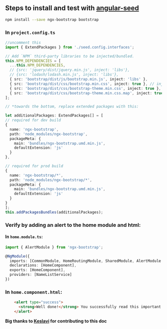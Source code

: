 ## Steps to install and test with [angular-seed](https://github.com/mgechev/angular-seed)

```bash
npm install --save ngx-bootstrap bootstrap
```

### In `project.config.ts`

```typescript
//uncomment this
import { ExtendPackages } from './seed.config.interfaces';

// Add `NPM` third-party libraries to be injected/bundled.
this.NPM_DEPENDENCIES = [
  ...this.NPM_DEPENDENCIES,
  // {src: 'jquery/dist/jquery.min.js', inject: 'libs'},
  // {src: 'lodash/lodash.min.js', inject: 'libs'},
  { src: 'bootstrap/dist/js/bootstrap.min.js', inject: 'libs' },
  { src: 'bootstrap/dist/css/bootstrap.min.css', inject: true }, // inject into css section
  { src: 'bootstrap/dist/css/bootstrap-theme.min.css', inject: true }, // inject into css section
  { src: 'bootstrap/dist/css/bootstrap-theme.min.css.map', inject: true }, // inject into css section
];

// *towards the bottom, replace extended packages with this:

let additionalPackages: ExtendPackages[] = [
// required for dev build
{
  name: 'ngx-bootstrap',
  path: 'node_modules/ngx-bootstrap',
  packageMeta: {
    main: 'bundles/ngx-bootstrap.umd.min.js',
    defaultExtension: 'js'
  }
},

// required for prod build
{
  name: 'ngx-bootstrap/*',
  path: 'node_modules/ngx-bootstrap/*',
  packageMeta: {
    main: 'bundles/ngx-bootstrap.umd.min.js',
    defaultExtension: 'js'
  }
}
];
this.addPackagesBundles(additionalPackages);
```

### Verify by adding an alert to the home module and html:

#### In `home.module.ts`:

```typescript
import { AlertModule } from 'ngx-bootstrap';

@NgModule({
  imports: [CommonModule, HomeRoutingModule, SharedModule, AlertModule.forRoot()],
  declarations: [HomeComponent],
  exports: [HomeComponent],
  providers: [NameListService]
})
```

### In `home.component.html`:

```html
    <alert type="success">
      <strong>Well done!</strong> You successfully read this important alert message.
    </alert>
```

**Big thanks to [Keslavi](https://github.com/keslavi) for contributing to this doc**
